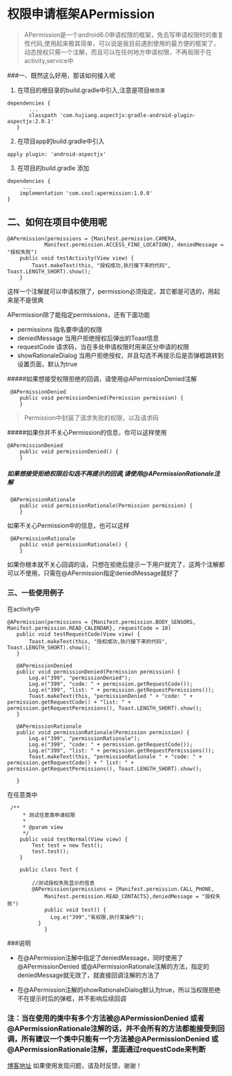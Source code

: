 # 权限申请框架APermission
> APermission是一个android6.0申请权限的框架，免去写申请权限时的重复性代码,使用起来极其简单，可以说是我目前遇到使用的最方便的框架了，动态授权只需一个注解，而且可以在任何地方申请权限，不再局限于在activity,service中

###一、既然这么好用，那该如何接入呢
1. 在项目的根目录的build.gradle中引入,注意是项目`根目录`
 ```
dependencies {
        ...
        classpath 'com.hujiang.aspectjx:gradle-android-plugin-aspectjx:2.0.1'
    }
```
2. 在项目app的build.gradle中引入
```
apply plugin: 'android-aspectjx'
```
3. 在项目的build.gradle 添加
```
dependencies {
     ...
    implementation 'com.cool:apermission:1.0.0'
}
```

## 二、如何在项目中使用呢
```
@APermission(permissions = {Manifest.permission.CAMERA,
            Manifest.permission.ACCESS_FINE_LOCATION}, deniedMessage = "授权失败")
    public void testActivity(View view) {
        Toast.makeText(this, "授权成功,执行接下来的代码", Toast.LENGTH_SHORT).show();
    }
```
这样一个注解就可以申请权限了，permission必须指定，其它都是可选的，用起来是不是很爽

APermission除了能指定permissions，还有下面功能
* permissions 指名要申请的权限
* deniedMessage 当用户拒绝授权后弹出的Toast信息
* requestCode 请求码，当在多处申请权限时用来区分申请的权限
* showRationaleDialog 当用户拒绝授权，并且勾选不再提示后是否弹框跳转到设置页面，默认为true

#####如果想接受权限拒绝的回调，请使用@APermissionDenied注解
```
 @APermissionDenied
    public void permissionDenied(Permission permission) {
    }
```
> Permission中封装了请求失败的权限，以及请求码

#####如果你并不关心Permission的信息，你可以这样使用
```
@APermissionDenied
    public void permissionDenied() {
    }
```
##### 如果想接受拒绝权限后勾选不再提示的回调,请使用@APermissionRationale注解
```
 @APermissionRationale
    public void permissionRationale(Permission permission) {
    }
```
如果不关心Permission中的信息，也可以这样
```
 @APermissionRationale
    public void permissionRationale() {
    }
```

如果你根本就不关心回调的话，只想在拒绝后提示一下用户就完了，这两个注解都可以不使用，只需在@APermission指定deniedMessage就好了

### 三、一些使用例子
在activity中
 ```
@APermission(permissions = {Manifest.permission.BODY_SENSORS, Manifest.permission.READ_CALENDAR}, requestCode = 10)
    public void testRequestCode(View view) {
        Toast.makeText(this, "授权成功,执行接下来的代码", Toast.LENGTH_SHORT).show();
    }

    @APermissionDenied
    public void permissionDenied(Permission permission) {
        Log.e("399", "permissionDenied");
        Log.e("399", "code: " + permission.getRequestCode());
        Log.e("399", "list: " + permission.getRequestPermissions());
        Toast.makeText(this, "permissionDenied " + "code: " + permission.getRequestCode() + "list: " + permission.getRequestPermissions(), Toast.LENGTH_SHORT).show();
    }

    @APermissionRationale
    public void permissionRationale(Permission permission) {
        Log.e("399", "permissionRationale");
        Log.e("399", "code: " + permission.getRequestCode());
        Log.e("399", "list: " + permission.getRequestPermissions());
        Toast.makeText(this, "permissionRationale " + "code: " + permission.getRequestCode() + " list: " + permission.getRequestPermissions(), Toast.LENGTH_SHORT).show();

    }
```
在任意类中
```
 /**
     * 测试任意类申请权限
     *
     * @param view
     */
    public void testNormal(View view) {
        Test test = new Test();
        test.test();
    }

    public class Test {

        //测试授权失败显示的信息
        @APermission(permissions = {Manifest.permission.CALL_PHONE,
            Manifest.permission.READ_CONTACTS},deniedMessage = "授权失败")
            public void test() {
              Log.e("399","有权限,执行某操作");
          }
            }
```

###说明
* 在@APermission注解中指定了deniedMessage，同时使用了@APermissionDenied 或@APermissionRationale注解的方法，指定的deniedMessage就无效了，就直接回调注解的方法了

* 在@APermission注解的showRationaleDialog默认为true，所以当权限拒绝不在提示时后的弹框，并不影响后续回调

### 注：当在使用的类中有多个方法被@APermissionDenied 或者@APermissionRationale注解的话，并不会所有的方法都能接受到回调，所有建议一个类中只能有一个方法被@APermissionDenied 或@APermissionRationale注解，里面通过requestCode来判断
[博客地址](https://www.jianshu.com/p/4c00bddacf10)
如果使用发现问题，请及时反馈，谢谢！